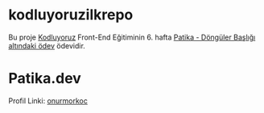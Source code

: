 # kodluyoruzilkrepo

Bu proje [Kodluyoruz](https://www.kodluyoruz.org) Front-End Eğitiminin 6. hafta [Patika - Döngüler Başlığı altındaki ödev](https://app.patika.dev/courses/frontend-bootcamp-hazirlik-programi-6hafta/odev2) ödevidir.

# Patika.dev

Profil Linki: [onurmorkoc](https://app.patika.dev/onurmorkoc)



